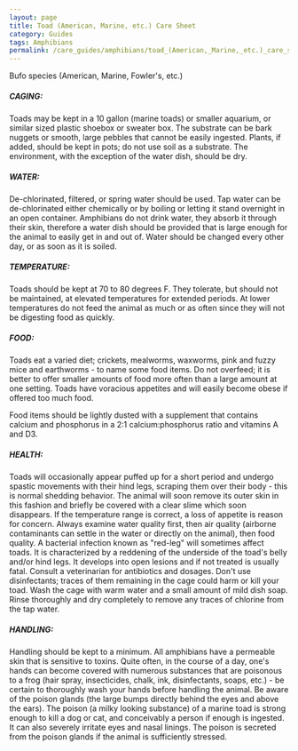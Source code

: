 ```yaml
---
layout: page
title: Toad (American, Marine, etc.) Care Sheet
category: Guides
tags: Amphibians
permalink: /care_guides/amphibians/toad_(American,_Marine,_etc.)_care_sheet.html
---
```


Bufo species (American, Marine, Fowler's, etc.)

##### CAGING: 

Toads may be kept in a 10 gallon (marine toads) or smaller aquarium, or similar sized plastic shoebox or sweater box. The substrate can be bark nuggets or smooth, large pebbles that cannot be easily ingested. Plants, if added, should be kept in pots; do not use soil as a substrate. The environment, with the exception of the water dish, should be dry.

##### WATER: 

De-chlorinated, filtered, or spring water should be used. Tap water can be de-chlorinated either chemically or by boiling or letting it stand overnight in an open container. Amphibians do not drink water, they absorb it through their skin, therefore a water dish should be provided that is large enough for the animal to easily get in and out of. Water should be changed every other day, or as soon as it is soiled.

##### TEMPERATURE: 

Toads should be kept at 70 to 80 degrees F. They tolerate, but should not be maintained, at elevated temperatures for extended periods. At lower temperatures do not feed the animal as much or as often since they will not be digesting food as quickly.

##### FOOD: 

Toads eat a varied diet; crickets, mealworms, waxworms, pink and fuzzy mice and earthworms - to name some food items. Do not overfeed; it is better to offer smaller amounts of food more often than a large amount at one setting. Toads have voracious appetites and will easily become obese if offered too much food.

Food items should be lightly dusted with a supplement that contains calcium and phosphorus in a 2:1 calcium:phosphorus ratio and vitamins A and D3.

##### HEALTH: 

Toads will occasionally appear puffed up for a short period and undergo spastic movements with their hind legs, scraping them over their body - this is normal shedding behavior. The animal will soon remove its outer skin in this fashion and briefly be covered with a clear slime which soon disappears. If the temperature range is correct, a loss of appetite is reason for concern. Always examine water quality first, then air quality (airborne contaminants can settle in the water or directly on the animal), then food quality. A bacterial infection known as "red-leg" will sometimes affect toads. It is characterized by a reddening of the underside of the toad's belly and/or hind legs. It develops into open lesions and if not treated is usually fatal. Consult a veterinarian for antibiotics and dosages. Don't use disinfectants; traces of them remaining in the cage could harm or kill your toad. Wash the cage with warm water and a small amount of mild dish soap. Rinse thoroughly and dry completely to remove any traces of chlorine from the tap water.

##### HANDLING: 

Handling should be kept to a minimum. All amphibians have a permeable skin that is sensitive to toxins. Quite often, in the course of a day, one's hands can become covered with numerous substances that are poisonous to a frog (hair spray, insecticides, chalk, ink, disinfectants, soaps, etc.) - be certain to thoroughly wash your hands before handling the animal. Be aware of the poison glands (the large bumps directly behind the eyes and above the ears). The poison (a milky looking substance) of a marine toad is strong enough to kill a dog or cat, and conceivably a person if enough is ingested. It can also severely irritate eyes and nasal linings. The poison is secreted from the poison glands if the animal is sufficiently stressed.
